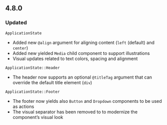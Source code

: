 ## 4.8.0

### Updated

`ApplicationState`

- Added new `@align` argument for aligning content (`left` (default) and `center`)
- Added new yielded `Media` child component to support illustrations
- Visual updates related to text colors, spacing and alignment

`ApplicationState::Header`

- The header now supports an optional `@titleTag` argument that can override the default title element (`div`)

`ApplicationState::Footer`

- The footer now yields also `Button` and `Dropdown` components to be used as actions
- The visual separator has been removed to to modernize the component’s visual look
